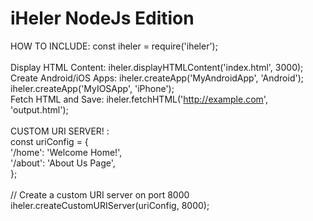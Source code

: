 # iHeler NodeJs Edition
HOW TO INCLUDE: const iheler = require('iheler'); <br>
<br>
Display HTML Content: iheler.displayHTMLContent('index.html', 3000); <br>
Create Android/iOS Apps: iheler.createApp('MyAndroidApp', 'Android');     iheler.createApp('MyIOSApp', 'iPhone'); <br>
Fetch HTML and Save: iheler.fetchHTML('http://example.com', 'output.html'); <br>
<br>
CUSTOM URI SERVER! : <br>
const uriConfig = { <br>
  '/home': 'Welcome Home!', <br>
  '/about': 'About Us Page', <br>
}; <br>
 <br>
// Create a custom URI server on port 8000 <br>
iheler.createCustomURIServer(uriConfig, 8000); <br>
